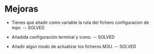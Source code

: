 # Mejoras

- Tienes que añadir como variable la ruta del fichero configuracion de mpv. -- SOLVED

- Añadida configuración terminal y icono. -- SOLVED

- Añadir algún modo de actualizar los ficheros M3U. -- SOLVED

